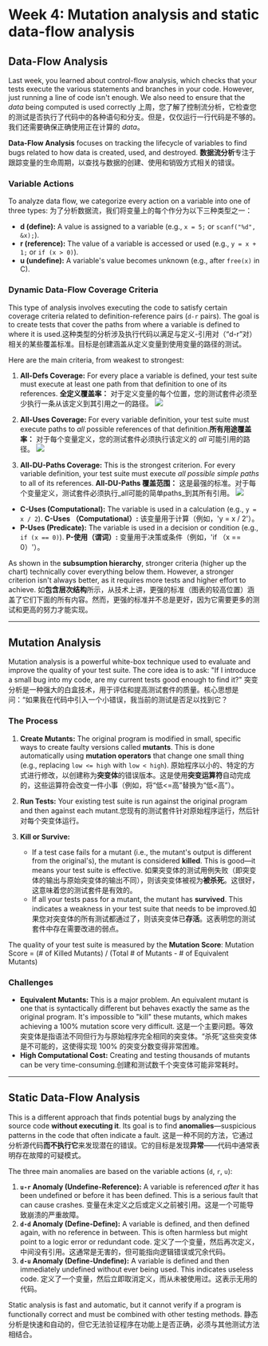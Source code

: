 # Week 4: Mutation analysis and static data-flow analysis
## Data-Flow Analysis

Last week, you learned about control-flow analysis, which checks that your tests execute the various statements and branches in your code. However, just running a line of code isn't enough. We also need to ensure that the _data_ being computed is used correctly
上周，您了解了控制流分析，它检查您的测试是否执行了代码中的各种语句和分支。但是，仅仅运行一行代码是不够的。我们还需要确保正确使用正在计算的 _data_。

**Data-Flow Analysis** focuses on tracking the lifecycle of variables to find bugs related to how data is created, used, and destroyed.
**数据流分析**专注于跟踪变量的生命周期，以查找与数据的创建、使用和销毁方式相关的错误。

### Variable Actions

To analyze data flow, we categorize every action on a variable into one of three types:
为了分析数据流，我们将变量上的每个作分为以下三种类型之一：

- **d (define):** A value is assigned to a variable (e.g., `x = 5;` or `scanf("%d", &x);`).
- **r (reference):** The value of a variable is accessed or used (e.g., `y = x + 1;` or `if (x > 0)`).
- **u (undefine):** A variable's value becomes unknown (e.g., after `free(x)` in C).

### Dynamic Data-Flow Coverage Criteria

This type of analysis involves executing the code to satisfy certain coverage criteria related to definition-reference pairs (`d-r` pairs). The goal is to create tests that cover the paths from where a variable is defined to where it is used.这种类型的分析涉及执行代码以满足与定义-引用对（“d-r”对）相关的某些覆盖标准。目标是创建涵盖从定义变量到使用变量的路径的测试。

Here are the main criteria, from weakest to strongest:

1. **All-Defs Coverage:** For every place a variable is defined, your test suite must execute at least one path from that definition to one of its references.
   **全定义覆盖率：** 对于定义变量的每个位置，您的测试套件必须至少执行一条从该定义到其引用之一的路径。
   ![](images/Pasted%20image%2020250926150604.png)
2. **All-Uses Coverage:** For every variable definition, your test suite must execute paths to _all_ possible references of that definition.**所有用途覆盖率：** 对于每个变量定义，您的测试套件必须执行该定义的 _all_ 可能引用的路径。
   ![](images/Pasted%20image%2020250926150527.png)

3. **All-DU-Paths Coverage:** This is the strongest criterion. For every variable definition, your test suite must execute _all possible simple paths_ to all of its references.
   **All-DU-Paths 覆盖范围：** 这是最强的标准。对于每个变量定义，测试套件必须执行_all可能的简单paths_到其所有引用。
   ![](images/Pasted%20image%2020250926150512.png)

- **C-Uses (Computational):** The variable is used in a calculation (e.g., `y = x / 2`).
  **C-Uses （Computational）:** 该变量用于计算（例如，'y = x / 2'）。
- **P-Uses (Predicate):** The variable is used in a decision or condition (e.g., `if (x == 0)`).
  **P-使用（谓词）:** 变量用于决策或条件（例如，'if （x == 0）'）。

As shown in the **subsumption hierarchy**, stronger criteria (higher up the chart) technically cover everything below them. However, a stronger criterion isn't always better, as it requires more tests and higher effort to achieve.
如**包含层次结构**所示，从技术上讲，更强的标准（图表的较高位置）涵盖了它们下面的所有内容。然而，更强的标准并不总是更好，因为它需要更多的测试和更高的努力才能实现。

---

## Mutation Analysis

Mutation analysis is a powerful white-box technique used to evaluate and improve the quality of your test suite. The core idea is to ask: "If I introduce a small bug into my code, are my current tests good enough to find it?" 突变分析是一种强大的白盒技术，用于评估和提高测试套件的质量。核心思想是问：“如果我在代码中引入一个小错误，我当前的测试是否足以找到它？

### The Process

1. **Create Mutants:** The original program is modified in small, specific ways to create faulty versions called **mutants**. This is done automatically using **mutation operators** that change one small thing (e.g., replacing `low <= high` with `low < high`).
   原始程序以小的、特定的方式进行修改，以创建称为**突变体**的错误版本。这是使用**突变运算符**自动完成的，这些运算符会改变一件小事（例如，将“低<=高”替换为“低<高”）。
2. **Run Tests:** Your existing test suite is run against the original program and then against each mutant.您现有的测试套件针对原始程序运行，然后针对每个突变体运行。
3. **Kill or Survive:**
    
    - If a test case fails for a mutant (i.e., the mutant's output is different from the original's), the mutant is considered **killed**. This is good—it means your test suite is effective.
      如果突变体的测试用例失败（即突变体的输出与原始突变体的输出不同），则该突变体被视为**被杀死**。这很好，这意味着您的测试套件是有效的。
    - If all your tests pass for a mutant, the mutant has **survived**. This indicates a weakness in your test suite that needs to be improved.如果您对突变体的所有测试都通过了，则该突变体已**存活**。这表明您的测试套件中存在需要改进的弱点。

The quality of your test suite is measured by the **Mutation Score**:
Mutation Score = (# of Killed Mutants) / (Total # of Mutants - # of Equivalent Mutants)
### Challenges

- **Equivalent Mutants:** This is a major problem. An equivalent mutant is one that is syntactically different but behaves exactly the same as the original program. It's impossible to "kill" these mutants, which makes achieving a 100% mutation score very difficult.
  这是一个主要问题。等效突变体是指语法不同但行为与原始程序完全相同的突变体。“杀死”这些突变体是不可能的，这使得实现 100% 的突变分数变得非常困难。
- **High Computational Cost:** Creating and testing thousands of mutants can be very time-consuming.创建和测试数千个突变体可能非常耗时。

---

## Static Data-Flow Analysis

This is a different approach that finds potential bugs by analyzing the source code **without executing it**. Its goal is to find **anomalies**—suspicious patterns in the code that often indicate a fault. 这是一种不同的方法，它通过分析源代码**而不执行它**来发现潜在的错误。它的目标是发现**异常**——代码中通常表明存在故障的可疑模式。

The three main anomalies are based on the variable actions (`d`, `r`, `u`):

1. **`u-r` Anomaly (Undefine-Reference):** A variable is referenced _after_ it has been undefined or before it has been defined. This is a serious fault that can cause crashes. 变量在未定义之后或定义之前被引用。这是一个可能导致崩溃的严重故障。
2. **`d-d` Anomaly (Define-Define):** A variable is defined, and then defined again, with no reference in between. This is often harmless but might point to a logic error or redundant code.
   定义了一个变量，然后再次定义，中间没有引用。这通常是无害的，但可能指向逻辑错误或冗余代码。
3. **`d-u` Anomaly (Define-Undefine):** A variable is defined and then immediately undefined without ever being used. This indicates useless code.
   定义了一个变量，然后立即取消定义，而从未被使用过。这表示无用的代码。

Static analysis is fast and automatic, but it cannot verify if a program is functionally correct and must be combined with other testing methods.
静态分析是快速和自动的，但它无法验证程序在功能上是否正确，必须与其他测试方法相结合。